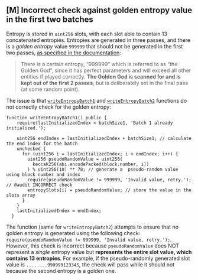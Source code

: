 ## [M] Incorrect check against golden entropy value in the first two batches

Entropy is stored in `uint256` slots, with each slot able to contain 13 concatenated entropies. Entropies are generated in three passes, and there is a *golden entropy* value `999999` that should not be generated in the first two passes, [as specified in the documentation](https://github.com/TraitForge/GitBook/blob/main/GamePlay/Entropy.md#entropy):

> There is a certain entropy, “999999” which is referred to as “the Golden God”, since it has perfect parameters and will exceed all other entities if played correctly. **The Golden God is scanned for and is kept out of the first 2 passes**, but is deliberately set in the final pass (at some random point).

The issue is that [`writeEntropyBatch1`](repos/2024-07-traitforge/contracts/EntropyGenerator/EntropyGenerator.sol#L56) and [`writeEntropyBatch2`](repos/2024-07-traitforge/contracts/EntropyGenerator/EntropyGenerator.sol#L76) functions do not correctly check for the golden entropy:

```solidity
function writeEntropyBatch1() public {
    require(lastInitializedIndex < batchSize1, 'Batch 1 already initialized.');

    uint256 endIndex = lastInitializedIndex + batchSize1; // calculate the end index for the batch
    unchecked {
      for (uint256 i = lastInitializedIndex; i < endIndex; i++) {
        uint256 pseudoRandomValue = uint256(
          keccak256(abi.encodePacked(block.number, i))
        ) % uint256(10) ** 78; // generate a  pseudo-random value using block number and index
        require(pseudoRandomValue != 999999, 'Invalid value, retry.'); // @audit INCORRECT check
        entropySlots[i] = pseudoRandomValue; // store the value in the slots array
      }
    }
    lastInitializedIndex = endIndex;
  }
```

The function (same for `writeEntropyBatch2`) attempts to ensure that no golden entropy is generated using the following check: `require(pseudoRandomValue != 999999, 'Invalid value, retry.');`. However, this check is incorrect because `pseudoRandomValue` does NOT represent a *single* entropy value but **represents the entire slot value, which contains 13 entropies**. For example, if the pseudo-randomly generated slot value is `........999999123345`, the check will pass while it should not because the second entropy is a golden one.



